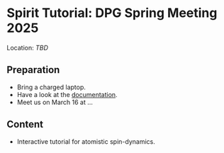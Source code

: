 # Spirit Tutorial: DPG Spring Meeting 2025

Location: *TBD*

## Preparation
- Bring a charged laptop.
- Have a look at the [documentation](https://spirit-docs.readthedocs.io).
- Meet us on March 16 at …

## Content
- Interactive tutorial for atomistic spin-dynamics.
